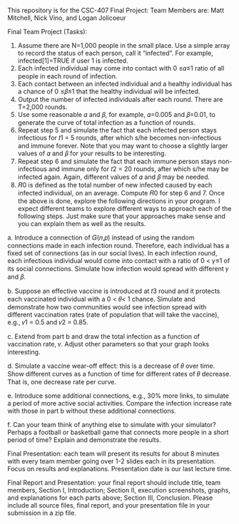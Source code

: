 This repository is for the CSC-407 Final Project:
Team Members are: Matt Mitchell, Nick Vino, and Logan Jolicoeur

Final Team Project (Tasks):

1. Assume there are N=1,000 people in the small place. Use a simple array to record the 
status of each person, call it “infected”. For example, infected[1]=TRUE if user 1 is 
infected.
2. Each infected individual may come into contact with 0 ≤𝛼≤1 ratio of all people in each 
round of infection.
3. Each contact between an infected individual and a healthy individual has a chance of 
0 ≤𝛽≤1 that the healthy individual will be infected.
4. Output the number of infected individuals after each round. There are T=2,000 rounds.
5. Use some reasonable 𝛼 and 𝛽, for example, 𝛼=0.005 and 𝛽=0.01, to generate the curve 
of total infection as a function of rounds.
6. Repeat step 5 and simulate the fact that each infected person stays infectious for 𝑡1 = 5 
rounds, after which s/he becomes non-infectious and immune forever. Note that you 
may want to choose a slightly larger values of 𝛼 and 𝛽 for your results to be interesting.
7. Repeat step 6 and simulate the fact that each immune person stays non-infectious and 
immune only for 𝑡2 = 20 rounds, after which s/he may be infected again. Again, 
different values of 𝛼 and 𝛽 may be needed.
8. 𝑅0 is defined as the total number of new infected caused by each infected individual, on 
an average. Compute 𝑅0 for step 6 and 7. 
Once the above is done, explore the following directions in your program. I expect different 
teams to explore different ways to approach each of the following steps. Just make sure that 
your approaches make sense and you can explain them as well as the results. 


a. Introduce a connection of 𝐺(𝑛,𝑝) instead of using the random connections made in each 
infection round. Therefore, each individual has a fixed set of connections (as in our 
social lives). In each infection round, each infectious individual would come into contact 
with a ratio of 0 < 𝛾≤1 of its social connections. Simulate how infection would spread 
with different 𝛾 and 𝛽.

b. Suppose an effective vaccine is introduced at 𝑡3 round and it protects each vaccinated 
individual with a 0 < 𝜃< 1 chance. Simulate and demonstrate how two communities 
would see infection spread with different vaccination rates (rate of population that will 
take the vaccine), e.g., 𝑣1 = 0.5 and  𝑣2 = 0.85. 

c. Extend from part b and draw the total infection as a function of vaccination rate,  𝑣. 
Adjust other parameters so that your graph looks interesting. 

d. Simulate a vaccine wear-off effect: this is a decrease of 𝜃 over time. Show different 
curves as a function of time for different rates of 𝜃 decrease. That is, one decrease rate 
per curve.  

e. Introduce some additional connections, e.g., 30% more links, to simulate a period of 
more active social activities. Compare the infection increase rate with those in part b 
without these additional connections. 

f. Can your team think of anything else to simulate with your simulator? Perhaps a football 
or basketball game that connects more people in a short period of time? Explain and 
demonstrate the results.


Final Presentation: each team will present its results for about 8 minutes with every team 
member going over 1-2 slides each in its presentation. Focus on results and explanations. 
Presentation date is our last lecture time. 

Final Report and Presentation: your final report should include title, team members, Section I, 
Introduction; Section II, execution screenshots, graphs, and explanations for each parts above; 
Section III, Conclusion. Please include all source files, final report, and your presentation file in 
your submission in a zip file. 
